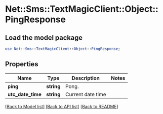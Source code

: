 # Net::Sms::TextMagicClient::Object::PingResponse

## Load the model package
```perl
use Net::Sms::TextMagicClient::Object::PingResponse;
```

## Properties
Name | Type | Description | Notes
------------ | ------------- | ------------- | -------------
**ping** | **string** | Pong. | 
**utc_date_time** | **string** | Current date time | 

[[Back to Model list]](../README.md#documentation-for-models) [[Back to API list]](../README.md#documentation-for-api-endpoints) [[Back to README]](../README.md)


